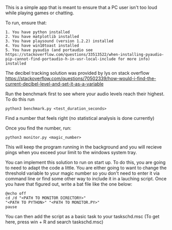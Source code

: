 This is a simple app that is meant to ensure that a PC user isn't too loud while playing games or chatting.

To run, ensure that:

    1. You have python installed
    2. You have matplotlib installed
    3. You have playsound (version 1.2.2) installed
    4. You have win10toast installed
    5. You have pyaudio (and portaudio see https://stackoverflow.com/questions/33513522/when-installing-pyaudio-pip-cannot-find-portaudio-h-in-usr-local-include for more info) installed
    

The decibel tracking solution was provided by lys on stack overflow https://stackoverflow.com/questions/70502339/how-would-i-find-the-current-decibel-level-and-set-it-as-a-variable

Run the benchmark first to see where your audio levels reach their highest. To do this run

    python3 benchmark.py <test_duration_seconds>

Find a number that feels right (no statistical analysis is done currently)

Once you find the number, run:
    
    python3 monitor.py <magic_number>

This will keep the program running in the background and you will recieve pings when you exceed your limit to the windows system tray.

You can implement this solution to run on start up. To do this, you are going to need to adapt the code a little. You are either going to want to change the threshold variable to your magic number so you don't need to enter it via command line or find some other way to include it in a lauching script. Once you have that figured out, write a bat file like the one below:

    @echo off
    cd /d "<PATH TO MONITOR DIRECTORY>"
    "<PATH TO PYTHON>" "<PATH TO MONITOR.PY>"
    pause

You can then add the script as a basic task to your taskschd.msc (To get here, press win + R and search taskschd.msc)
